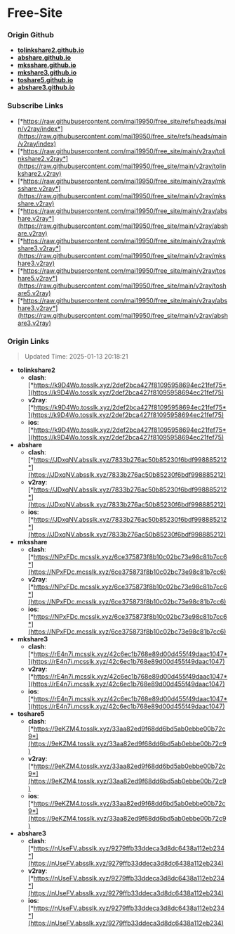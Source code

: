 # Free-Site

### Origin Github

- [**tolinkshare2.github.io**](https://github.com/tolinkshare2/tolinkshare2.github.io)
- [**abshare.github.io**](https://github.com/abshare/abshare.github.io)
- [**mksshare.github.io**](https://github.com/mksshare/mksshare.github.io)
- [**mkshare3.github.io**](https://github.com/mkshare3/mkshare3.github.io)
- [**toshare5.github.io**](https://github.com/toshare5/toshare5.github.io)
- [**abshare3.github.io**](https://github.com/abshare3/abshare3.github.io)

### Subscribe Links

- [*https://raw.githubusercontent.com/mai19950/free_site/refs/heads/main/v2ray/index*](https://raw.githubusercontent.com/mai19950/free_site/refs/heads/main/v2ray/index)
- [*https://raw.githubusercontent.com/mai19950/free_site/main/v2ray/tolinkshare2.v2ray*](https://raw.githubusercontent.com/mai19950/free_site/main/v2ray/tolinkshare2.v2ray)
- [*https://raw.githubusercontent.com/mai19950/free_site/main/v2ray/mksshare.v2ray*](https://raw.githubusercontent.com/mai19950/free_site/main/v2ray/mksshare.v2ray)
- [*https://raw.githubusercontent.com/mai19950/free_site/main/v2ray/abshare.v2ray*](https://raw.githubusercontent.com/mai19950/free_site/main/v2ray/abshare.v2ray)
- [*https://raw.githubusercontent.com/mai19950/free_site/main/v2ray/mkshare3.v2ray*](https://raw.githubusercontent.com/mai19950/free_site/main/v2ray/mkshare3.v2ray)
- [*https://raw.githubusercontent.com/mai19950/free_site/main/v2ray/toshare5.v2ray*](https://raw.githubusercontent.com/mai19950/free_site/main/v2ray/toshare5.v2ray)
- [*https://raw.githubusercontent.com/mai19950/free_site/main/v2ray/abshare3.v2ray*](https://raw.githubusercontent.com/mai19950/free_site/main/v2ray/abshare3.v2ray)

### Origin Links

> Updated Time: 2025-01-13 20:18:21

- **tolinkshare2**
  - **clash**: [*https://k9D4Wo.tosslk.xyz/2def2bca427f81095958694ec21fef75*](https://k9D4Wo.tosslk.xyz/2def2bca427f81095958694ec21fef75)
  - **v2ray**: [*https://k9D4Wo.tosslk.xyz/2def2bca427f81095958694ec21fef75*](https://k9D4Wo.tosslk.xyz/2def2bca427f81095958694ec21fef75)
  - **ios**: [*https://k9D4Wo.tosslk.xyz/2def2bca427f81095958694ec21fef75*](https://k9D4Wo.tosslk.xyz/2def2bca427f81095958694ec21fef75)
- **abshare**
  - **clash**: [*https://JDxqNV.absslk.xyz/7833b276ac50b85230f6bdf998885212*](https://JDxqNV.absslk.xyz/7833b276ac50b85230f6bdf998885212)
  - **v2ray**: [*https://JDxqNV.absslk.xyz/7833b276ac50b85230f6bdf998885212*](https://JDxqNV.absslk.xyz/7833b276ac50b85230f6bdf998885212)
  - **ios**: [*https://JDxqNV.absslk.xyz/7833b276ac50b85230f6bdf998885212*](https://JDxqNV.absslk.xyz/7833b276ac50b85230f6bdf998885212)
- **mksshare**
  - **clash**: [*https://NPxFDc.mcsslk.xyz/6ce375873f8b10c02bc73e98c81b7cc6*](https://NPxFDc.mcsslk.xyz/6ce375873f8b10c02bc73e98c81b7cc6)
  - **v2ray**: [*https://NPxFDc.mcsslk.xyz/6ce375873f8b10c02bc73e98c81b7cc6*](https://NPxFDc.mcsslk.xyz/6ce375873f8b10c02bc73e98c81b7cc6)
  - **ios**: [*https://NPxFDc.mcsslk.xyz/6ce375873f8b10c02bc73e98c81b7cc6*](https://NPxFDc.mcsslk.xyz/6ce375873f8b10c02bc73e98c81b7cc6)
- **mkshare3**
  - **clash**: [*https://rE4n7i.mcsslk.xyz/42c6ec1b768e89d00d455f49daac1047*](https://rE4n7i.mcsslk.xyz/42c6ec1b768e89d00d455f49daac1047)
  - **v2ray**: [*https://rE4n7i.mcsslk.xyz/42c6ec1b768e89d00d455f49daac1047*](https://rE4n7i.mcsslk.xyz/42c6ec1b768e89d00d455f49daac1047)
  - **ios**: [*https://rE4n7i.mcsslk.xyz/42c6ec1b768e89d00d455f49daac1047*](https://rE4n7i.mcsslk.xyz/42c6ec1b768e89d00d455f49daac1047)
- **toshare5**
  - **clash**: [*https://9eKZM4.tosslk.xyz/33aa82ed9f68dd6bd5ab0ebbe00b72c9*](https://9eKZM4.tosslk.xyz/33aa82ed9f68dd6bd5ab0ebbe00b72c9)
  - **v2ray**: [*https://9eKZM4.tosslk.xyz/33aa82ed9f68dd6bd5ab0ebbe00b72c9*](https://9eKZM4.tosslk.xyz/33aa82ed9f68dd6bd5ab0ebbe00b72c9)
  - **ios**: [*https://9eKZM4.tosslk.xyz/33aa82ed9f68dd6bd5ab0ebbe00b72c9*](https://9eKZM4.tosslk.xyz/33aa82ed9f68dd6bd5ab0ebbe00b72c9)
- **abshare3**
  - **clash**: [*https://nUseFV.absslk.xyz/9279ffb33ddeca3d8dc6438a112eb234*](https://nUseFV.absslk.xyz/9279ffb33ddeca3d8dc6438a112eb234)
  - **v2ray**: [*https://nUseFV.absslk.xyz/9279ffb33ddeca3d8dc6438a112eb234*](https://nUseFV.absslk.xyz/9279ffb33ddeca3d8dc6438a112eb234)
  - **ios**: [*https://nUseFV.absslk.xyz/9279ffb33ddeca3d8dc6438a112eb234*](https://nUseFV.absslk.xyz/9279ffb33ddeca3d8dc6438a112eb234)
